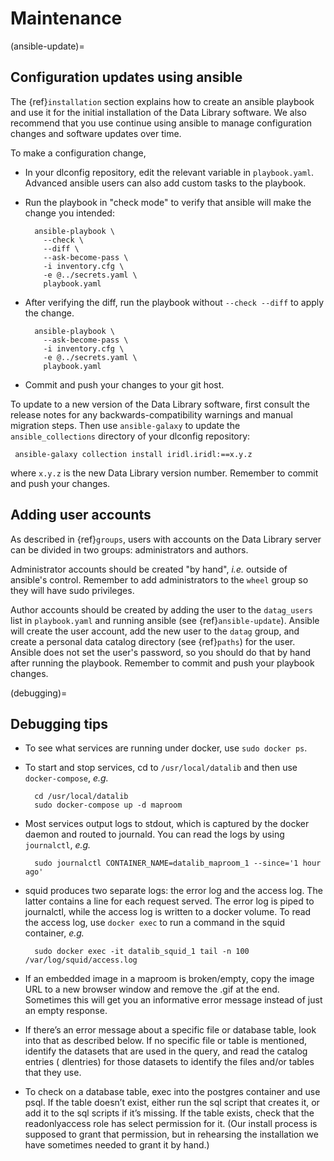# Maintenance

(ansible-update)=

## Configuration updates using ansible

The {ref}`installation` section explains how to create an ansible playbook and
use it for the initial installation of the Data Library software. We also
recommend that you use continue using ansible to manage configuration changes
and software updates over time.

To make a configuration change,

- In your dlconfig repository, edit the relevant variable in `playbook.yaml`.
  Advanced ansible users can also add custom tasks to the playbook.
- Run the playbook in "check mode" to verify that ansible will make the change
  you intended:

        ansible-playbook \
          --check \
          --diff \
          --ask-become-pass \
          -i inventory.cfg \
          -e @../secrets.yaml \
          playbook.yaml

- After verifying the diff, run the playbook without `--check --diff` to apply
  the change.

        ansible-playbook \
          --ask-become-pass \
          -i inventory.cfg \
          -e @../secrets.yaml \
          playbook.yaml

- Commit and push your changes to your git host.

To update to a new version of the Data Library software, first consult the
release notes for any backwards-compatibility warnings and manual migration
steps. Then use `ansible-galaxy` to update the `ansible_collections` directory
of your dlconfig repository:

     ansible-galaxy collection install iridl.iridl:==x.y.z

where `x.y.z` is the new Data Library version number. Remember to commit and
push your changes.

## Adding user accounts

As described in {ref}`groups`, users with accounts on the Data Library server
can be divided in two groups: administrators and authors.

Administrator accounts should be created "by hand", *i.e.* outside of ansible's
control. Remember to add administrators to the `wheel` group so they will have
sudo privileges.

Author accounts should be created by adding the user to the `datag_users` list
in `playbook.yaml` and running ansible (see {ref}`ansible-update`). Ansible will
create the user account, add the new user to the `datag` group, and create a
personal data catalog directory (see {ref}`paths`) for the user. Ansible does
not set the user's password, so you should do that by hand after running the
playbook. Remember to commit and push your playbook changes.

(debugging)=

## Debugging tips

- To see what services are running under docker, use `sudo docker ps`.

- To start and stop services, cd to `/usr/local/datalib` and then
  use `docker-compose`, *e.g.*

        cd /usr/local/datalib
        sudo docker-compose up -d maproom

- Most services output logs to stdout, which is captured by the docker daemon
  and routed to journald. You can read the logs by using `journalctl`, *e.g.*

        sudo journalctl CONTAINER_NAME=datalib_maproom_1 --since='1 hour ago'


- squid produces two separate logs: the error log and the access log. The latter
  contains a line for each request served. The error log is piped to journalctl,
  while the access log is written to a docker volume. To read the access log,
  use `docker exec` to run a command in the squid container, *e.g.*

        sudo docker exec -it datalib_squid_1 tail -n 100 /var/log/squid/access.log


- If an embedded image in a maproom is broken/empty, copy the image URL to a new
  browser window and remove the .gif at the end. Sometimes this will get you an
  informative error message instead of just an empty response.

- If there’s an error message about a specific file or database table, look into
  that as described below. If no specific file or table is mentioned, identify
  the datasets that are used in the query, and read the catalog entries (
  dlentries) for those datasets to identify the files and/or tables that they
  use.

- To check on a database table, exec into the postgres container and use psql.
  If the table doesn’t exist, either run the sql script that creates it, or add
  it to the sql scripts if it’s missing. If the table exists, check that the
  readonlyaccess role has select permission for it. (Our install process is
  supposed to grant that permission, but in rehearsing the installation we have
  sometimes needed to grant it by hand.)
